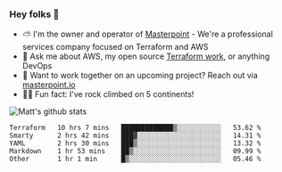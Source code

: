 

### Hey folks 👋

- ⛅️ I'm the owner and operator of [Masterpoint](https://masterpoint.io) - We're a professional services company focused on Terraform and AWS
- 💬 Ask me about AWS, my open source [Terraform work](https://github.com/masterpointio?q=terraform&type=&language=hcl), or anything DevOps
- 🔨 Want to work together on an upcoming project? Reach out via [masterpoint.io](https://masterpoint.io)
- 🧗‍♂️ Fun fact: I've rock climbed on 5 continents! 


![Matt's github stats](https://github-readme-stats.vercel.app/api?username=Gowiem&count_private=true&theme=cobalt&show_icons=true)

<!--START_SECTION:waka-->
```text
Terraform   10 hrs 7 mins   █████████████▒░░░░░░░░░░░   53.62 % 
Smarty      2 hrs 42 mins   ███▓░░░░░░░░░░░░░░░░░░░░░   14.31 % 
YAML        2 hrs 30 mins   ███▒░░░░░░░░░░░░░░░░░░░░░   13.32 % 
Markdown    1 hr 53 mins    ██▒░░░░░░░░░░░░░░░░░░░░░░   09.99 % 
Other       1 hr 1 min      █▒░░░░░░░░░░░░░░░░░░░░░░░   05.46 % 
```
<!--END_SECTION:waka-->
